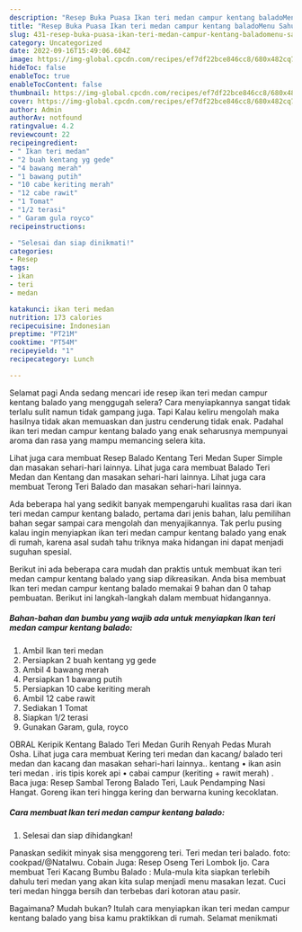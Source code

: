 ```yaml
---
description: "Resep Buka Puasa Ikan teri medan campur kentang baladoMenu Sahur"
title: "Resep Buka Puasa Ikan teri medan campur kentang baladoMenu Sahur"
slug: 431-resep-buka-puasa-ikan-teri-medan-campur-kentang-baladomenu-sahur
category: Uncategorized
date: 2022-09-16T15:49:06.604Z
image: https://img-global.cpcdn.com/recipes/ef7df22bce846cc8/680x482cq70/ikan-teri-medan-campur-kentang-balado-foto-resep-utama.jpg
hideToc: false
enableToc: true
enableTocContent: false
thumbnail: https://img-global.cpcdn.com/recipes/ef7df22bce846cc8/680x482cq70/ikan-teri-medan-campur-kentang-balado-foto-resep-utama.jpg
cover: https://img-global.cpcdn.com/recipes/ef7df22bce846cc8/680x482cq70/ikan-teri-medan-campur-kentang-balado-foto-resep-utama.jpg
author: Admin
authorAv: notfound
ratingvalue: 4.2
reviewcount: 22
recipeingredient:
- " Ikan teri medan"
- "2 buah kentang yg gede"
- "4 bawang merah"
- "1 bawang putih"
- "10 cabe keriting merah"
- "12 cabe rawit"
- "1 Tomat"
- "1/2 terasi"
- " Garam gula royco"
recipeinstructions:

- "Selesai dan siap dinikmati!"
categories:
- Resep
tags:
- ikan
- teri
- medan

katakunci: ikan teri medan 
nutrition: 173 calories
recipecuisine: Indonesian
preptime: "PT21M"
cooktime: "PT54M"
recipeyield: "1"
recipecategory: Lunch

---
```



Selamat pagi Anda sedang mencari ide resep ikan teri medan campur kentang balado yang menggugah selera? Cara menyiapkannya sangat tidak terlalu sulit namun tidak gampang juga. Tapi Kalau keliru mengolah maka hasilnya tidak akan memuaskan dan justru cenderung tidak enak. Padahal ikan teri medan campur kentang balado yang enak seharusnya mempunyai aroma dan rasa yang mampu memancing selera kita.


Lihat juga cara membuat Resep Balado Kentang Teri Medan Super Simple dan masakan sehari-hari lainnya. Lihat juga cara membuat Balado Teri Medan dan Kentang dan masakan sehari-hari lainnya. Lihat juga cara membuat Terong Teri Balado dan masakan sehari-hari lainnya.

Ada beberapa hal yang sedikit banyak mempengaruhi kualitas rasa dari ikan teri medan campur kentang balado, pertama dari jenis bahan, lalu pemilihan bahan segar sampai cara mengolah dan menyajikannya. Tak perlu pusing kalau ingin menyiapkan ikan teri medan campur kentang balado yang enak di rumah, karena asal sudah tahu triknya maka hidangan ini dapat menjadi suguhan spesial.


Berikut ini ada beberapa cara mudah dan praktis untuk membuat ikan teri medan campur kentang balado yang siap dikreasikan. Anda bisa membuat Ikan teri medan campur kentang balado memakai 9 bahan dan 0 tahap pembuatan. Berikut ini langkah-langkah dalam membuat hidangannya.

<!--inarticleads1-->

##### Bahan-bahan dan bumbu yang wajib ada untuk menyiapkan Ikan teri medan campur kentang balado:

1. Ambil  Ikan teri medan
1. Persiapkan 2 buah kentang yg gede
1. Ambil 4 bawang merah
1. Persiapkan 1 bawang putih
1. Persiapkan 10 cabe keriting merah
1. Ambil 12 cabe rawit
1. Sediakan 1 Tomat
1. Siapkan 1/2 terasi
1. Gunakan  Garam, gula, royco


OBRAL Keripik Kentang Balado Teri Medan Gurih Renyah Pedas Murah Osha. Lihat juga cara membuat Kering teri medan dan kacang/ balado teri medan dan kacang dan masakan sehari-hari lainnya.. kentang • ikan asin teri medan . iris tipis korek api • cabai campur (keriting + rawit merah) . Baca juga: Resep Sambal Terong Balado Teri, Lauk Pendamping Nasi Hangat. Goreng ikan teri hingga kering dan berwarna kuning kecoklatan. 

<!--inarticleads2-->

##### Cara membuat Ikan teri medan campur kentang balado:


1. Selesai dan siap dihidangkan!

Panaskan sedikit minyak sisa menggoreng teri. Teri medan teri balado. foto: cookpad/@Natalwu. Cobain Juga: Resep Oseng Teri Lombok Ijo. Cara membuat Teri Kacang Bumbu Balado : Mula-mula kita siapkan terlebih dahulu teri medan yang akan kita sulap menjadi menu masakan lezat. Cuci teri medan hingga bersih dan terbebas dari kotoran atau pasir. 

Bagaimana? Mudah bukan? Itulah cara menyiapkan ikan teri medan campur kentang balado yang bisa kamu praktikkan di rumah. Selamat menikmati
